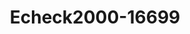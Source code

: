 ---
f_zip-code: 93420
f_state-code: CA
title: Echeck2000-16699
f_phone: 805-473-0701
f_city-only: Arroyo Grande
f_address: 564 Mesa View Drive Arroyo Grande
f_location-unique-id: '16699'
slug: echeck2000-16699
updated-on: '2024-05-30T13:46:58.046Z'
created-on: '2024-05-30T13:36:59.803Z'
published-on: '2024-05-30T13:54:32.469Z'
f_city-state: cms/city/arroyo-grande-ca.md
f_company: cms/company/echeck2000.md
f_state: cms/state/california.md
layout: '[payday-loan].html'
tags: payday-loan
---